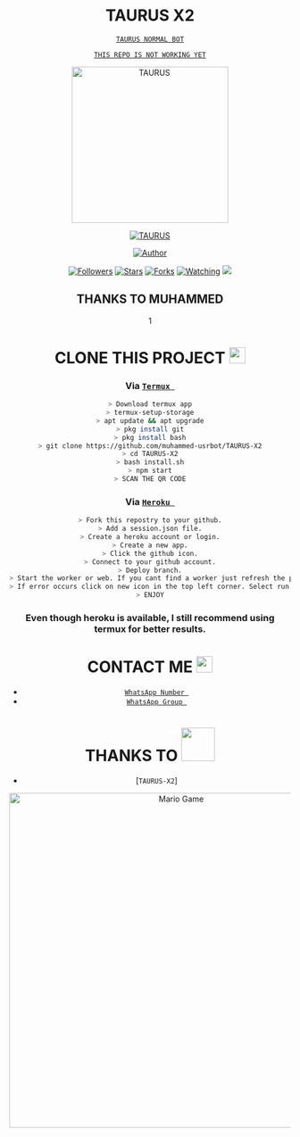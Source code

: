 <div align="center">

  # TAURUS X2

<a href="https://taurus0.yolasite.com">`TAURUS NORMAL BOT`</a>
    <br>

<a href="https://github.com/muhammed-usrbot">`𝚃𝙷𝙸𝚂 𝚁𝙴𝙿𝙾 𝙸𝚂 𝙽𝙾𝚃 𝚆𝙾𝚁𝙺𝙸𝙽𝙶 𝚈𝙴𝚃`</a>
    <br>

<p align="center">
<a href="https://t.me/taurus_sir"><img title="TAURUS" src="https://c.tenor.com/bVm05NUoyF0AAAAC/bokuno-hero-academia-izuku.gif" width=280px length=170px></a>

<p align="center">
<a href="#"><img title="TAURUS" src="https://img.shields.io/badge/TAURUS-green?colorA=%23ff0000&colorB=%23017e40&style=for-the-badge"></a>
</p>
<p align="center">
<a href="https://github.com/muhammed-usrbot"><img title="Author" src="https://img.shields.io/badge/MUHAMMED-black.svg?style=for-the-badge&logo=github"></a>
</p>
<p align="center">
<a href="https://github.com/muhammed-usrbot/TAURUS-X2/followers"><img title="Followers" src="https://img.shields.io/github/followers/muhammed-usrbot?color=blue&style=flat-square"></a>
<a href="https://github.com/muhammed-usrbot/TAURUS-X2/stargazers/"><img title="Stars" src="https://img.shields.io/github/stars/muhammed-usrbot/TAURUS-X2?color=red&style=flat-square"></a>
<a href="https://github.com/muhammed-usrbot/TAURUS-X2/network/members"><img title="Forks" src="https://img.shields.io/github/forks/muhammed-usrbot/TAURUS-X2?color=red&style=flat-square"></a>
<a href="https://github.com/muhammed-usrbot/TAURUS-X2/watchers"><img title="Watching" src="https://img.shields.io/github/watchers/muhammed-usrbot/TAURUS-X2?label=Watchers&color=blue&style=flat-square"></a>
<a href="https://hits.seeyoufarm.com"><img src="https://hits.seeyoufarm.com/api/count/incr/badge.svg?url=https://github.com/muhammed-usrbot/TAURUS-X2&count_bg=%2379C83D&title_bg=%23555555&icon=probot.svg&icon_color=%2300FF6D&title=hits&edge_flat=false"/></a>
</p>
</details>

## THANKS TO MUHAMMED
1
# CLONE THIS PROJECT  <img src="https://github.com/TheDudeThatCode/TheDudeThatCode/blob/master/Assets/hmm.gif" width="29px">

### Via [`Termux `](https://f-droid.org/packages/com.termux/)
```bash
> Download termux app
> termux-setup-storage
> apt update && apt upgrade
> pkg install git
> pkg install bash
> git clone https://github.com/muhammed-usrbot/TAURUS-X2
> cd TAURUS-X2
> bash install.sh
> npm start
> SCAN THE QR CODE
```

### Via [`Heroku `](https://www.heroku.com)
```bash
> Fork this repostry to your github.
> Add a session.json file.
> Create a heroku account or login.
> Create a new app.
> Click the github icon.
> Connect to your github account.
> Deploy branch.
> Start the worker or web. If you cant find a worker just refresh the page.
> If error occurs click on new icon in the top left corner. Select run console and type node index.
> ENJOY
```

### Even though heroku is available, I still recommend using termux for better results.

# CONTACT ME <img src="https://github.com/TheDudeThatCode/TheDudeThatCode/blob/master/Assets/powerup.gif" width="29px">

* [`WhatsApp Number `](https://wa.me/+918157849715)
* [`WhatsApp Group `](https://chat.whatsapp.com/GGWFogD7JtD2BZZREqHmYd)


# THANKS TO <img src="https://github.com/TheDudeThatCode/TheDudeThatCode/blob/master/Assets/Handshake.gif" width="60px">

* [`TAURUS-X2`]
<img src="https://github.com/TheDudeThatCode/TheDudeThatCode/blob/master/Assets/Mario_Gameplay.gif" alt="Mario Game" width="600" />

